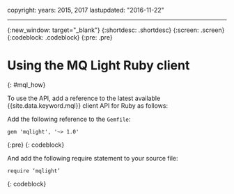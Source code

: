 copyright:
  years: 2015, 2017
lastupdated: "2016-11-22"

---

{:new_window: target="_blank"}
{:shortdesc: .shortdesc}
{:screen: .screen}
{:codeblock: .codeblock}
{:pre: .pre}

# Using the MQ Light Ruby client
{: #mql_how}


To use the API, add a reference to the latest available {{site.data.keyword.mql}} client API for Ruby as follows:

Add the following reference to the
```Gemfile```:

<pre class="pre"><code>gem 'mqlight', '~> 1.0'</code></pre>
{:pre}
{: codeblock}

And add the following require statement to your source
file:<pre class="pre"><code>require ‘mqlight’</code></pre>
{: codeblock}

<!-- Comment from Andrew
Instructions for getting started, with links for more info
Simple send source and receive source in-line

-->


